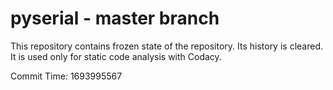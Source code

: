 # pyserial - master branch

This repository contains frozen state of the repository.
Its history is cleared. It is used only for static code
analysis with Codacy.

Commit Time: 1693995567